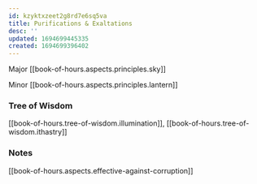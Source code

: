 ```yaml
---
id: kzyktxzeet2g8rd7e6sq5va
title: Purifications & Exaltations
desc: ''
updated: 1694699445335
created: 1694699396402
---
```


Major [[book-of-hours.aspects.principles.sky]]

Minor [[book-of-hours.aspects.principles.lantern]]

### Tree of Wisdom

[[book-of-hours.tree-of-wisdom.illumination]], [[book-of-hours.tree-of-wisdom.ithastry]]

### Notes

[[book-of-hours.aspects.effective-against-corruption]]
